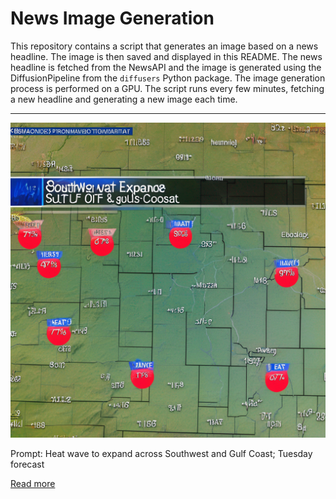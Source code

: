 # News Image Generation
This repository contains a script that generates an image based on a news headline. The image is then saved and displayed in this README.
The news headline is fetched from the NewsAPI and the image is generated using the DiffusionPipeline from the `diffusers` Python package. The image generation process is performed on a GPU.
The script runs every few minutes, fetching a new headline and generating a new image each time.

---

![Generated Image](image.png)

Prompt: Heat wave to expand across Southwest and Gulf Coast; Tuesday forecast

[Read more](https://www.usatoday.com/story/news/weather/2023/07/18/heat-wave-air-quality-forecast-tuesday/70422748007/)